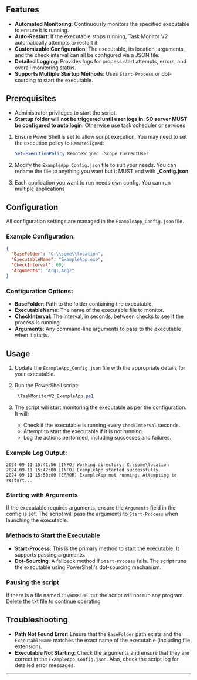 ## Features

- **Automated Monitoring**: Continuously monitors the specified executable to ensure it is running.
- **Auto-Restart**: If the executable stops running, Task Monitor V2 automatically attempts to restart it.
- **Customizable Configuration**: The executable, its location, arguments, and the check interval can all be configured via a JSON file.
- **Detailed Logging**: Provides logs for process start attempts, errors, and overall monitoring status.
- **Supports Multiple Startup Methods**: Uses `Start-Process` or dot-sourcing to start the executable.

## Prerequisites

- Administrator privileges to start the script.
- **Startup folder will not be triggered until user logs in. SO server MUST be configured to auto login**. Otherwise use task scheduler or services

1. Ensure PowerShell is set to allow script execution. You may need to set the execution policy to `RemoteSigned`:

   ```powershell
   Set-ExecutionPolicy RemoteSigned -Scope CurrentUser
   ```

2. Modify the `ExampleApp_Config.json` file to suit your needs. You can rename the file to anything you want but it MUST end with **\_Config.json**

3. Each application you want to run needs own config. You can run multiple applications

## Configuration

All configuration settings are managed in the `ExampleApp_Config.json` file.

### Example Configuration:

```json
{
  "BaseFolder": "C:\\some\\location",
  "ExecutableName": "ExampleApp.exe",
  "CheckInterval": 60,
  "Arguments": "Arg1,Arg2"
}
```

### Configuration Options:

- **BaseFolder**: Path to the folder containing the executable.
- **ExecutableName**: The name of the executable file to monitor.
- **CheckInterval**: The interval, in seconds, between checks to see if the process is running.
- **Arguments**: Any command-line arguments to pass to the executable when it starts.

## Usage

1. Update the `ExampleApp_Config.json` file with the appropriate details for your executable.
2. Run the PowerShell script:

   ```powershell
   .\TaskMonitorV2_ExampleApp.ps1
   ```

3. The script will start monitoring the executable as per the configuration. It will:
   - Check if the executable is running every `CheckInterval` seconds.
   - Attempt to start the executable if it is not running.
   - Log the actions performed, including successes and failures.

### Example Log Output:

```
2024-09-11 15:41:56 [INFO] Working directory: C:\some\location
2024-09-11 15:42:00 [INFO] ExampleApp started successfully.
2024-09-11 15:50:00 [ERROR] ExampleApp not running. Attempting to restart...
```

### Starting with Arguments

If the executable requires arguments, ensure the `Arguments` field in the config is set. The script will pass the arguments to `Start-Process` when launching the executable.

### Methods to Start the Executable

- **Start-Process**: This is the primary method to start the executable. It supports passing arguments.
- **Dot-Sourcing**: A fallback method if `Start-Process` fails. The script runs the executable using PowerShell's dot-sourcing mechanism.

### Pausing the script

If there is a file named `C:\WORKING.txt` the script will not run any program. Delete the txt file to continue operating

## Troubleshooting

- **Path Not Found Error**: Ensure that the `BaseFolder` path exists and the `ExecutableName` matches the exact name of the executable (including file extension).
- **Executable Not Starting**: Check the arguments and ensure that they are correct in the `ExampleApp_Config.json`. Also, check the script log for detailed error messages.

---
